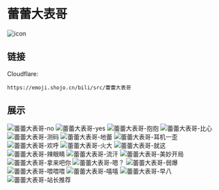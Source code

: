 # 蕾蕾大表哥
![icon](https://emoji.shojo.cn/bili/src/蕾蕾大表哥/icon.png)
## 链接
Cloudflare:
```
https://emoji.shojo.cn/bili/src/蕾蕾大表哥
```
## 展示
![蕾蕾大表哥-no](https://emoji.shojo.cn/bili/src/蕾蕾大表哥/蕾蕾大表哥-no.png)
![蕾蕾大表哥-yes](https://emoji.shojo.cn/bili/src/蕾蕾大表哥/蕾蕾大表哥-yes.png)
![蕾蕾大表哥-抱抱](https://emoji.shojo.cn/bili/src/蕾蕾大表哥/蕾蕾大表哥-抱抱.png)
![蕾蕾大表哥-比心](https://emoji.shojo.cn/bili/src/蕾蕾大表哥/蕾蕾大表哥-比心.png)
![蕾蕾大表哥-测码](https://emoji.shojo.cn/bili/src/蕾蕾大表哥/蕾蕾大表哥-测码.png)
![蕾蕾大表哥-地蕾](https://emoji.shojo.cn/bili/src/蕾蕾大表哥/蕾蕾大表哥-地蕾.png)
![蕾蕾大表哥-耳机一歪](https://emoji.shojo.cn/bili/src/蕾蕾大表哥/蕾蕾大表哥-耳机一歪.png)
![蕾蕾大表哥-欢呼](https://emoji.shojo.cn/bili/src/蕾蕾大表哥/蕾蕾大表哥-欢呼.png)
![蕾蕾大表哥-火大](https://emoji.shojo.cn/bili/src/蕾蕾大表哥/蕾蕾大表哥-火大.png)
![蕾蕾大表哥-就这](https://emoji.shojo.cn/bili/src/蕾蕾大表哥/蕾蕾大表哥-就这.png)
![蕾蕾大表哥-辣眼睛](https://emoji.shojo.cn/bili/src/蕾蕾大表哥/蕾蕾大表哥-辣眼睛.png)
![蕾蕾大表哥-流汗](https://emoji.shojo.cn/bili/src/蕾蕾大表哥/蕾蕾大表哥-流汗.png)
![蕾蕾大表哥-美妙开局](https://emoji.shojo.cn/bili/src/蕾蕾大表哥/蕾蕾大表哥-美妙开局.png)
![蕾蕾大表哥-拿来吧你](https://emoji.shojo.cn/bili/src/蕾蕾大表哥/蕾蕾大表哥-拿来吧你.png)
![蕾蕾大表哥-嗯？](https://emoji.shojo.cn/bili/src/蕾蕾大表哥/蕾蕾大表哥-嗯？.png)
![蕾蕾大表哥-弱爆](https://emoji.shojo.cn/bili/src/蕾蕾大表哥/蕾蕾大表哥-弱爆.png)
![蕾蕾大表哥-喂喂喂](https://emoji.shojo.cn/bili/src/蕾蕾大表哥/蕾蕾大表哥-喂喂喂.png)
![蕾蕾大表哥-嘻嘻](https://emoji.shojo.cn/bili/src/蕾蕾大表哥/蕾蕾大表哥-嘻嘻.png)
![蕾蕾大表哥-早八](https://emoji.shojo.cn/bili/src/蕾蕾大表哥/蕾蕾大表哥-早八.png)
![蕾蕾大表哥-站长推荐](https://emoji.shojo.cn/bili/src/蕾蕾大表哥/蕾蕾大表哥-站长推荐.png)
